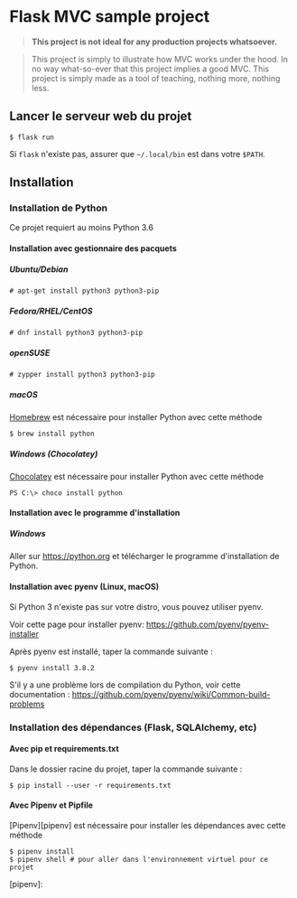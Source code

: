 # Flask MVC sample project

> **This project is not ideal for any production projects whatsoever.**


> This project is simply to illustrate how MVC works under the hood. In no way
> what-so-ever that this project implies a good MVC. This project is simply made
> as a tool of teaching, nothing more, nothing less.

## Lancer le serveur web du projet

```shell
$ flask run
```

Si `flask` n'existe pas, assurer que `~/.local/bin` est dans votre `$PATH`.

## Installation

### Installation de Python

Ce projet requiert au moins Python 3.6

#### Installation avec gestionnaire des pacquets

##### Ubuntu/Debian

```shell
# apt-get install python3 python3-pip
```

##### Fedora/RHEL/CentOS

```shell
# dnf install python3 python3-pip
```

##### openSUSE

```shell
# zypper install python3 python3-pip
```

##### macOS

[Homebrew][homebrew] est nécessaire pour installer Python avec cette méthode

```shell
$ brew install python
```

##### Windows (Chocolatey)

[Chocolatey][chocolatey] est nécessaire pour installer Python avec cette méthode

```shell
PS C:\> choco install python
```

#### Installation avec le programme d'installation

##### Windows

Aller sur https://python.org et télécharger le programme d'installation de Python.

#### Installation avec pyenv (Linux, macOS)

Si Python 3 n'existe pas sur votre distro, vous pouvez utiliser pyenv.

Voir cette page pour installer pyenv: https://github.com/pyenv/pyenv-installer

Après pyenv est installé, taper la commande suivante :

```shell
$ pyenv install 3.8.2
```

S'il y a une problème lors de compilation du Python, voir cette documentation :
https://github.com/pyenv/pyenv/wiki/Common-build-problems

### Installation des dépendances (Flask, SQLAlchemy, etc)

#### Avec pip et requirements.txt

Dans le dossier racine du projet, taper la commande suivante :

```shell
$ pip install --user -r requirements.txt
```

#### Avec Pipenv et Pipfile

[Pipenv][pipenv] est nécessaire pour installer les dépendances avec cette
méthode

```shell
$ pipenv install
$ pipenv shell # pour aller dans l'environnement virtuel pour ce projet
```


[homebrew]: https://brew.sh
[chocolatey]: https://chocolatey.org
[pipenv]:
